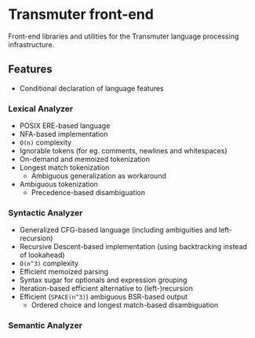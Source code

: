 # Transmuter front-end

Front-end libraries and utilities for the Transmuter language processing infrastructure.

## Features

- Conditional declaration of language features

### Lexical Analyzer

- POSIX ERE-based language
- NFA-based implementation
- `O(n)` complexity
- Ignorable tokens (for eg. comments, newlines and whitespaces)
- On-demand and memoized tokenization
- Longest match tokenization
  - Ambiguous generalization as workaround
- Ambiguous tokenization
  - Precedence-based disambiguation

### Syntactic Analyzer

- Generalized CFG-based language (including ambiguities and left-recursion)
- Recursive Descent-based implementation (using backtracking instead of lookahead)
- `O(n^3)` complexity
- Efficient memoized parsing
- Syntax sugar for optionals and expression grouping
- Iteration-based efficient alternative to (left-)recursion
- Efficient (`SPACE(n^3)`) ambiguous BSR-based output
  - Ordered choice and longest match-based disambiguation

### Semantic Analyzer
